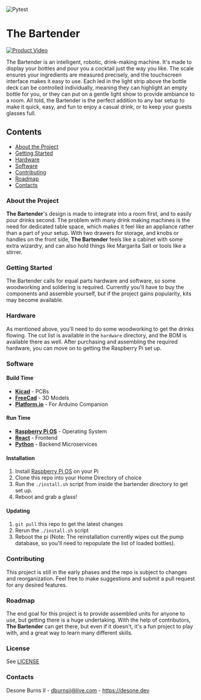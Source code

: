 ![Pytest](https://github.com/dburnsii/bartender/actions/workflows/pytest.yml/badge.svg)
# The Bartender

[![Product Video](https://img.youtube.com/vi/YWqvJ5PAxSI/0.jpg)](https://youtu.be/YWqvJ5PAxSI)

The Bartender is an intelligent, robotic, drink-making machine. It's made to
display your bottles and pour you a cocktail just the way you like. The scale
ensures your ingredients are measured precisely, and the touchscreen interface
makes it easy to use. Each led in the light strip above the bottle deck can be
controlled individually, meaning they can highlight an empty bottle for you,
or they can put on a gentle light show to provide ambiance to a room. All told,
the Bartender is the perfect addition to any bar setup to make it quick, easy,
and fun to enjoy a casual drink, or to keep your guests glasses full.

## Contents
 - [About the Project](#About-the-Project)
 - [Getting Started](#Getting-Started)
 - [Hardware](#Hardware)
 - [Software](#Software)
 - [Contributing](#Contributing)
 - [Roadmap](#Roadmap)
 - [Contacts](#Contacts)

### About the Project
**The Bartender**'s design is made to integrate into a room first, and to easily
pour drinks second. The problem with many drink making machines is the need for
dedicated table space, which makes it feel like an appliance rather than a part
of your setup. With two drawers for storage, and knobs or handles on the front
side, **The Bartender** feels like a cabinet with some extra wizardry, and can
also hold things like Margarita Salt or tools like a stirrer.

### Getting Started
The Bartender calls for equal parts hardware and software, so some woodworking
and soldering is required. Currently you'll have to buy the components and
assemble yourself, but if the project gains popularity, kits may become available.

### Hardware
As mentioned above, you'll need to do some woodworking to get the drinks
flowing. The cut list is available in the `hardware` directory, and the BOM
is available there as well. After purchasing and assembling the required
hardware, you can move on to getting the Raspberry Pi set up.

### Software
#### Build Time
- [**Kicad**](https://www.kicad.org/) - PCBs
- [**FreeCad**](https://www.freecadweb.org/) - 3D Models
- [**Platform.io**](https://platformio.org/) - For Arduino Companion

#### Run Time
 - [**Raspberry Pi OS**](https://www.raspberrypi.org/software/) - Operating System
 - [**React**](https://reactjs.org/) - Frontend
 - [**Python**](https://www.python.org/) - Backend Microservices

#### Installation
 1. Install [Raspberry Pi OS](https://www.raspberrypi.org/software/) on your Pi
 2. Clone this repo into your Home Directory of choice
 3. Run the `./install.sh` script from inside the bartender directory to get
 set up.
 4. Reboot and grab a glass!

#### Updating
  1. `git pull` this repo to get the latest changes
  2. Rerun the `./install.sh` script
  3. Reboot the pi (Note: The reinstallation currently wipes out the pump database, so you'll need to repopulate the list of loaded bottles).

### Contributing
This project is still in the early phases and the repo is subject
to changes and reorganization. Feel free to make suggestions and
submit a pull request for any desired features.

### Roadmap
The end goal for this project is to provide assembled units for anyone to use,
but getting there is a huge undertaking. With the help of contributors,
**The Bartender** can get there, but even if it doesn't, it's a fun project
to play with, and a great way to learn many different skills.

### License

See [LICENSE](LICENSE)

### Contacts
Desone Burns II - dburnsii@live.com - https://desone.dev
